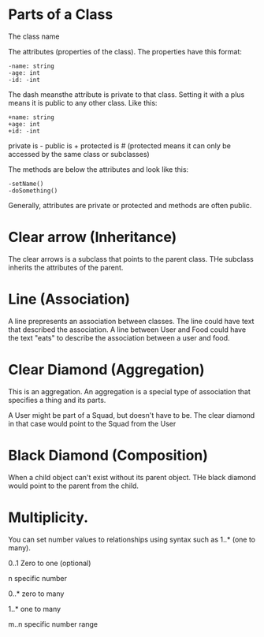 # Parts of a Class

The class name

The attributes (properties of the class). The properties have this format:

```
-name: string
-age: int
-id: -int
```

The dash meansthe attribute is private to that class. Setting it with a plus means it is public to any other class. Like this:


```
+name: string
+age: int
+id: -int
```


private is - 
public is +
protected is #   (protected means it can only be accessed by the same class or subclasses)


The methods are below the attributes and look like this:

```
-setName()
-doSomething()

```


Generally, attributes are private or protected and methods are often public.



# Clear arrow (Inheritance)

The clear arrows is a subclass that points to the parent class. THe subclass inherits the attributes of the parent.

# Line (Association)

A line prepresents an association between classes. The line could have text that described the association. A line between User and Food could have the text "eats"
to describe the association between a user and food.


# Clear Diamond (Aggregation)
This is an aggregation. An aggregation is a special type of association that specifies a thing and its parts.

A User might be part of a Squad, but doesn't have to be. The clear diamond in that case would point to the Squad from the User

# Black Diamond (Composition)

When a child object can't exist without its parent object.
THe black diamond would point to the parent from the child.




# Multiplicity.

You can set number values to relationships using syntax such as 1..* (one to many).

0..1 Zero to one (optional)

n specific number

0..* zero to many

1..*  one to many

m..n specific number range